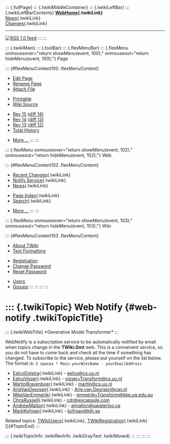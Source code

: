 ::: {.fullPage}
::: {.twikiMiddleContainer}
::: {.twikiLeftBar}
::: {.twikiLeftBarContents}
**[WebHome](WebHome){.twikiLink}**\
[News](WebNews){.twikiLink}\
[Changes](WebChanges){.twikiLink}

------------------------------------------------------------------------

[![](http://www.program-transformation.org/twiki/pub/rss.gif "RSS 1.0 feed")](WebRss@skin=rss)
:::
:::

::: {.twikiMain}
::: {.toolBar}
::: {.flexMenuBar}
::: {.flexMenu onmouseover="return showMenu(event, 100);" onmouseout="return hideMenu(event, 100);"}
Page

::: {#flexMenuContent100 .flexMenuContent}
-   [Edit
    Page](http://www.program-transformation.org/edit/Gmt/WebNotify?t=1536826217)
-   [Rename
    Page](http://www.program-transformation.org/rename/Gmt/WebNotify)
-   [Attach
    File](http://www.program-transformation.org/attach/Gmt/WebNotify)

<!-- -->

-   [Printable](http://www.program-transformation.org/view/Gmt/WebNotify?skin=print.pattern)
-   [Wiki
    Source](http://www.program-transformation.org/view/Gmt/WebNotify?skin=text&raw=on&contenttype=text/plain)

<!-- -->

-   [Rev
    15](http://www.program-transformation.org/view/Gmt/WebNotify?rev=1.15)
    [(diff 14)](http://www.program-transformation.org/rdiff/Gmt/WebNotify?rev1=1.15&rev2=1.14)
-   [Rev
    14](http://www.program-transformation.org/view/Gmt/WebNotify?rev=1.14)
    [(diff 13)](http://www.program-transformation.org/rdiff/Gmt/WebNotify?rev1=1.14&rev2=1.13)
-   [Rev
    13](http://www.program-transformation.org/view/Gmt/WebNotify?rev=1.13)
    [(diff 12)](http://www.program-transformation.org/rdiff/Gmt/WebNotify?rev1=1.13&rev2=1.12)
-   [Total
    History](http://www.program-transformation.org/rdiff/Gmt/WebNotify)

<!-- -->

-   [More
    \...](http://www.program-transformation.org/oops/Gmt/WebNotify?template=oopsmore&param1=1.15&param2=1.15)
:::
:::

::: {.flexMenu onmouseover="return showMenu(event, 102);" onmouseout="return hideMenu(event, 102);"}
Web

::: {#flexMenuContent102 .flexMenuContent}
-   [Recent Changes](WebChanges){.twikiLink}
-   [Notify Service](WebNotify){.twikiLink}
-   [News](WebNews){.twikiLink}

<!-- -->

-   [Page Index](WebIndex){.twikiLink}
-   [Search](WebSearch){.twikiLink}

<!-- -->

-   [More
    \...](http://www.program-transformation.org/oops/Gmt/WebNotify?template=oopsmore&param1=1.15&param2=1.15)
:::
:::

::: {.flexMenu onmouseover="return showMenu(event, 103);" onmouseout="return hideMenu(event, 103);"}
Wiki

::: {#flexMenuContent103 .flexMenuContent}
-   [About
    TWiki](http://www.program-transformation.org/view/TWiki/WebHome)
-   [Text
    Formatting](http://www.program-transformation.org/view/TWiki/TextFormattingRules)

<!-- -->

-   [Registration](http://www.program-transformation.org/view/TWiki/TWikiRegistration)
-   [Change
    Password](http://www.program-transformation.org/view/TWiki/ChangePassword)
-   [Reset
    Password](http://www.program-transformation.org/view/TWiki/ResetPassword)

<!-- -->

-   [Users](http://www.program-transformation.org/view/Main/TWikiUsers)
-   [Groups](http://www.program-transformation.org/view/Main/TWikiGroups)
:::
:::
:::
:::

::: {.twikiTopic}
Web Notify {#web-notify .twikiTopicTitle}
==========

::: {.twikiWebTitle}
\*Generative Model Transformer\*
:::

WebNotify is a subscription service to be automatically notified by
email when topics change in the **TWiki.Gmt** web. This is a convenient
service, so you do not have to come back and check all the time if
something has changed. To subscribe to the service, please put yourself
on the list below. The format is:
`3 spaces * Main.yourWikiName - yourEmailAddress`

-   [EelcoDolstra](../Main/EelcoDolstra){.twikiLink} - <eelco@cs.uu.nl>
-   [EelcoVisser](../Main/EelcoVisser){.twikiLink} -
    <visser+Transform@cs.uu.nl>
-   [MartinBravenboer](../Main/MartinBravenboer){.twikiLink} -
    <martin@cs.uu.nl>
-   [ArieVanDeursen](../Main/ArieVanDeursen){.twikiLink} -
    <Arie.van.Deursen@cwi.nl>
-   [MikeVanEmmerik](../Main/MikeVanEmmerik){.twikiLink} -
    <emmerik+Transform@itee.uq.edu.au>
-   [ChrisRussell](../Main/ChrisRussell){.twikiLink} -
    <cdr@encapsule.com>
-   [AndrewMalton](../Main/AndrewMalton){.twikiLink} -
    <ajmalton@uwaterloo.ca>
-   [MarkKofman](../Main/MarkKofman){.twikiLink} - <kofman@kth.se>

Related topics: [TWikiUsers](../Main/TWikiUsers){.twikiLink},
[TWikiRegistration](../TWiki/TWikiRegistration){.twikiLink}\
[]{#TopicEnd}
:::

::: {.twikiTopicInfo .twikiRevInfo .twikiGrayText .twikiMoved}
:::
:::
:::
:::
